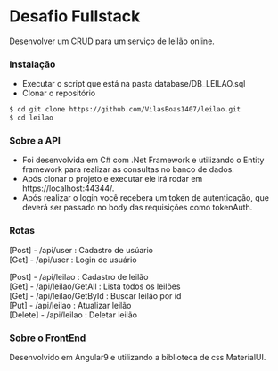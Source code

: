 # Desafio Fullstack
 Desenvolver um CRUD para um serviço de leilão online.


### Instalação
 - Executar o script que está na pasta database/DB_LEILAO.sql
 - Clonar o repositório
```sh
$ cd git clone https://github.com/VilasBoas1407/leilao.git
$ cd leilao
```

### Sobre a API
 - Foi desenvolvida em C# com .Net Framework e utilizando o Entity framework para realizar as consultas no banco de dados.
 - Após clonar o projeto e executar ele irá rodar em https://localhost:44344/.
 - Após realizar o login você recebera um token de autenticação, que deverá ser passado no body das requisições como tokenAuth.
### Rotas
 [Post] - /api/user  : Cadastro de usúario <br>
 [Get] - /api/user : Login de usuário  <br>
 
[Post] - /api/leilao : Cadastro de leilão  <br>
[Get] - /api/leilao/GetAll : Lista todos os leilões  <br>
[Get] - /api/leilao/GetById : Buscar leilão por id  <br>
[Put] - /api/leilao : Atualizar leilão  <br>
[Delete] - /api/leilao : Deletar leilão  <br>

### Sobre o FrontEnd
Desenvolvido em Angular9 e utilizando a biblioteca de css MaterialUI.
